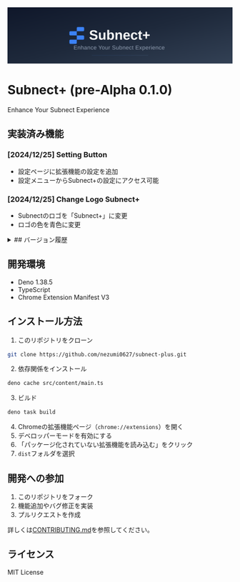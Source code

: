 <div align="center">
  <img src=".github/assets/banner.svg" alt="Subnect+ Banner" />
</div>

# Subnect+ (pre-Alpha 0.1.0)

Enhance Your Subnect Experience

## 実装済み機能

### [2024/12/25] Setting Button
- 設定ページに拡張機能の設定を追加
- 設定メニューからSubnect+の設定にアクセス可能

### [2024/12/25] Change Logo Subnect+
- Subnectのロゴを「Subnect+」に変更
- ロゴの色を青色に変更

<details>
<summary>## バージョン履歴</summary>

### pre-Alpha 0.1.0
- 設定ページの機能を追加
- ロゴを「Subnect+」に変更
- バナーデザインを刷新
- MIT Licenseを追加

### pre-Alpha 0.0.1
- プロジェクトを作成
- 基本的なファイル構造を設定
- Chrome拡張機能の基本設定を実装

</details>

## 開発環境

- Deno 1.38.5
- TypeScript
- Chrome Extension Manifest V3

## インストール方法

1. このリポジトリをクローン
```bash
git clone https://github.com/nezumi0627/subnect-plus.git
```

2. 依存関係をインストール
```bash
deno cache src/content/main.ts
```

3. ビルド
```bash
deno task build
```

4. Chromeの拡張機能ページ（`chrome://extensions`）を開く
5. デベロッパーモードを有効にする
6. 「パッケージ化されていない拡張機能を読み込む」をクリック
7. `dist`フォルダを選択

## 開発への参加

1. このリポジトリをフォーク
2. 機能追加やバグ修正を実装
3. プルリクエストを作成

詳しくは[CONTRIBUTING.md](CONTRIBUTING.md)を参照してください。

## ライセンス

MIT License 